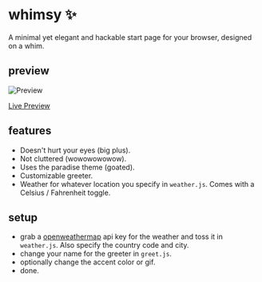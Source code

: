 # whimsy ✨

A minimal yet elegant and hackable start page for your browser, designed on a whim.

## preview

![Preview](https://i.imgur.com/p9YR1FS.png)

[Live Preview](caca)

## features

- Doesn't hurt your eyes (big plus).
- Not cluttered (wowowowowow).
- Uses the paradise theme (goated).
- Customizable greeter.
- Weather for whatever location you specify in `weather.js`. Comes with a Celsius / Fahrenheit toggle.

## setup

- grab a [openweathermap](https://openweathermap.org) api key for the weather and toss it in `weather.js`. Also specify the country code and city.
- change your name for the greeter in `greet.js`.
- optionally change the accent color or gif.
- done.
